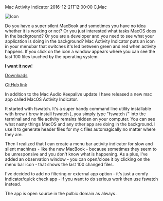 Mac Activity Indicator
2016-12-21T12:00:00
C,Mac

![Icon](/images/mai_icon.png)

Do you have a super silent MacBook and sometimes you have no idea whether it is working or not? Or you just interested what tasks MacOS does in the background? Or you are a developer and you need to see what your application is doing in the background?
Mac Activity Indicator puts an icon in your menubar that switches it's led between green and red when activity happens. If you click on the icon a window appears where you can see the last 100 files touched by the operating system.

**I want it now!**

[Downloads](https://github.com/milgra/macactivityindicator/releases/tag/1.0)

[GitHub link](https://github.com/milgra/macactivityindicator)

In addition to the Mac Audio Keepalive update I have released a new mac app called MacOS Activity Indicator.

It started with fswatch. It's a super handy command line utility installable with brew ( brew install fswatch ), you simply type "fswatch /" into the terminal and no file activity remains hidden on your computer. You can see what nasty things MacOS and any other app are doing in the background. I use it to generate header files for my c files automagically no matter where they are.

Then I realized that I can create a menu bar activity indicator for slow and silent machines - like the new MacBook - because sometimes they seem to be unresponsive and you don't know what is happening. As a plus, I've added an observation window - you can open/close it by clicking on the menu bar icon - that shows the last 100 changed files.

I've decided to add no filtering or external app option - it's just a comfy indicator/quick check app - if you want to do serious work then use fswatch instead.

The app is open source in the pulbic domain as always .
